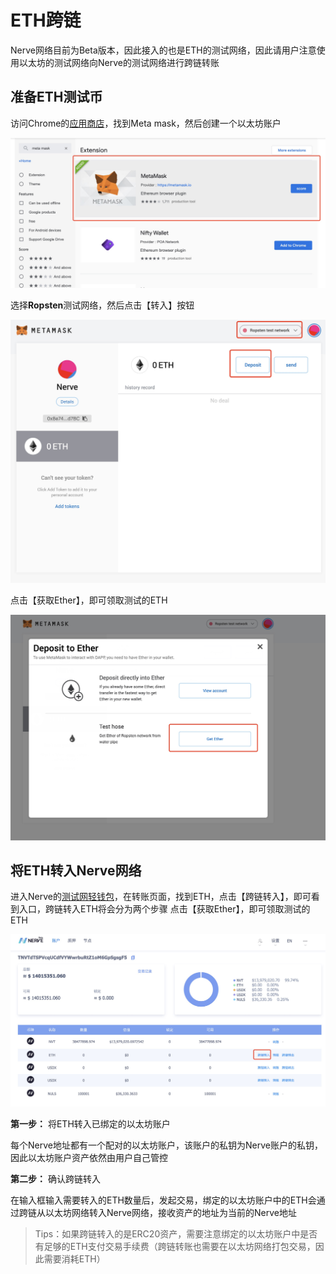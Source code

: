 # ETH跨链

Nerve网络目前为Beta版本，因此接入的也是ETH的测试网络，因此请用户注意使用以太坊的测试网络向Nerve的测试网络进行跨链转账

## 准备ETH测试币
访问Chrome的[应用商店](https://chrome.google.com/webstore/search/meta%20mask?utm_source=chrome-ntp-icon)，找到Meta mask，然后创建一个以太坊账户

![](./g_eth/1.jpg)

选择**Ropsten**测试网络，然后点击【转入】按钮

![](./g_eth/2.jpg)

点击【获取Ether】，即可领取测试的ETH

![](./g_eth/3.jpg)

## 将ETH转入Nerve网络

进入Nerve的[测试网轻钱包](http://beta.wallet.nerve.network/)，在转账页面，找到ETH，点击【跨链转入】，即可看到入口，跨链转入ETH将会分为两个步骤
点击【获取Ether】，即可领取测试的ETH

![](./g_eth/4.jpg)

**第一步：** 将ETH转入已绑定的以太坊账户

每个Nerve地址都有一个配对的以太坊账户，该账户的私钥为Nerve账户的私钥，因此以太坊账户资产依然由用户自己管控

**第二步：** 确认跨链转入

在输入框输入需要转入的ETH数量后，发起交易，绑定的以太坊账户中的ETH会通过跨链从以太坊网络转入Nerve网络，接收资产的地址为当前的Nerve地址

> Tips：如果跨链转入的是ERC20资产，需要注意绑定的以太坊账户中是否有足够的ETH支付交易手续费（跨链转账也需要在以太坊网络打包交易，因此需要消耗ETH）

